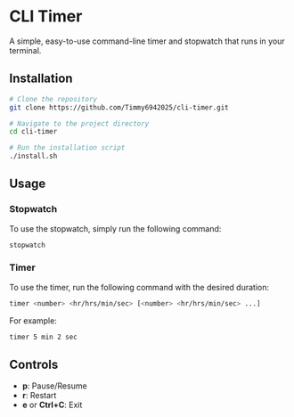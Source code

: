 # CLI Timer

A simple, easy-to-use command-line timer and stopwatch that runs in your terminal.

## Installation

```bash
# Clone the repository
git clone https://github.com/Timmy6942025/cli-timer.git

# Navigate to the project directory
cd cli-timer

# Run the installation script
./install.sh
```

## Usage

### Stopwatch

To use the stopwatch, simply run the following command:

```bash
stopwatch
```

### Timer

To use the timer, run the following command with the desired duration:

```bash
timer <number> <hr/hrs/min/sec> [<number> <hr/hrs/min/sec> ...]
```

For example:

```bash
timer 5 min 2 sec
```

## Controls

-   **p**: Pause/Resume
-   **r**: Restart
-   **e** or **Ctrl+C**: Exit
